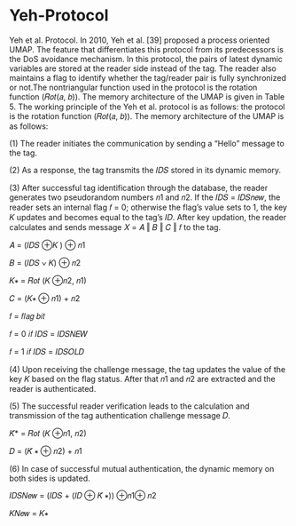 # Yeh-Protocol
Yeh et al. Protocol. In 2010, Yeh et al. [39] proposed
a process oriented UMAP. The feature that differentiates
this protocol from its predecessors is the DoS avoidance
mechanism. In this protocol, the pairs of latest dynamic
variables are stored at the reader side instead of the tag. The
reader also maintains a flag to identify whether the tag/reader
pair is fully synchronized or not.The nontriangular function
used in the protocol is the rotation function (𝑅𝑜𝑡(𝑎, 𝑏)). The
memory architecture of the UMAP is given in Table 5. The
working principle of the Yeh et al. protocol is as follows: the
protocol is the rotation function (𝑅𝑜𝑡(𝑎, 𝑏)). The memory
architecture of the UMAP is as follows:

(1) The reader initiates the communication by sending a
“Hello” message to the tag.

(2) As a response, the tag transmits the 𝐼𝐷𝑆 stored in its
dynamic memory.

(3) After successful tag identification through the
database, the reader generates two pseudorandom numbers 𝑛1 and 𝑛2. 
If the 𝐼𝐷𝑆 = 𝐼𝐷𝑆𝑛𝑒𝑤, the reader sets an internal flag 𝑓 = 0; otherwise
the flag’s value sets to 1, the key 𝐾 updates and becomes equal to
the tag’s 𝐼𝐷. After key updation, the reader calculates
and sends message 𝑋 = 𝐴 ‖ 𝐵 ‖ 𝐶 ‖ 𝑓 to the tag.

𝐴 = (𝐼𝐷𝑆 ⊕𝐾 ) ⊕ 𝑛1

𝐵 = (𝐼𝐷𝑆 ∨ 𝐾) ⊕ 𝑛2

𝐾∗ = 𝑅𝑜𝑡 (𝐾 ⊕𝑛2, 𝑛1)

𝐶 = (𝐾∗ ⊕ 𝑛1) + 𝑛2

𝑓 = 𝑓𝑙𝑎𝑔 𝑏𝑖𝑡

𝑓 = 0 𝑖𝑓 𝐼𝐷𝑆 = 𝐼𝐷𝑆𝑁𝐸𝑊

𝑓 = 1 𝑖𝑓 𝐼𝐷𝑆 = 𝐼𝐷𝑆𝑂𝐿𝐷

(4) Upon receiving the challenge message, the tag updates
the value of the key 𝐾 based on the flag status.
After that 𝑛1 and 𝑛2 are extracted and the reader is
authenticated.

(5) The successful reader verification leads to the calculation
and transmission of the tag authentication
challenge message 𝐷.

𝐾̈* = 𝑅𝑜𝑡 (𝐾 ⊕𝑛1, 𝑛2)

𝐷 = (𝐾̈ ∗ ⊕ 𝑛2) + 𝑛1

(6) In case of successful mutual authentication, the
dynamic memory on both sides is updated.

𝐼𝐷𝑆𝑁𝑒𝑤 = (𝐼𝐷𝑆 + (𝐼𝐷 ⊕ 𝐾̈ ∗)) ⊕𝑛1⊕ 𝑛2

𝐾𝑁𝑒𝑤 = 𝐾∗


